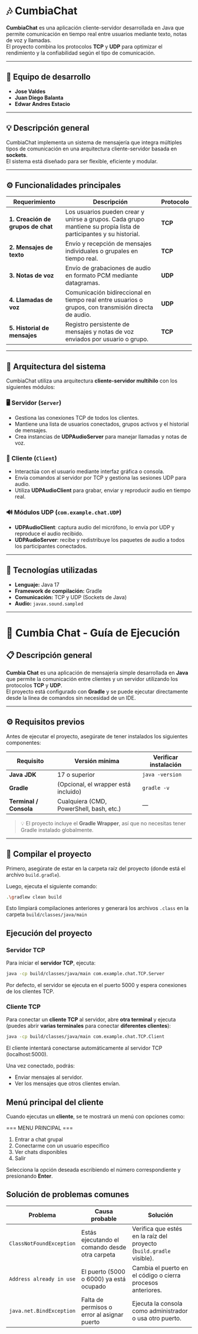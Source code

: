 # 🎶 CumbiaChat

**CumbiaChat** es una aplicación cliente-servidor desarrollada en Java que permite comunicación en tiempo real entre usuarios mediante texto, notas de voz y llamadas.  
El proyecto combina los protocolos **TCP** y **UDP** para optimizar el rendimiento y la confiabilidad según el tipo de comunicación.

---

## 👥 Equipo de desarrollo

- **Jose Valdes**
- **Juan Diego Balanta**
- **Edwar Andres Estacio**

---

## 💡 Descripción general

CumbiaChat implementa un sistema de mensajería que integra múltiples tipos de comunicación en una arquitectura cliente-servidor basada en **sockets**.  
El sistema está diseñado para ser flexible, eficiente y modular.

---

## ⚙️ Funcionalidades principales

| Requerimiento | Descripción | Protocolo |
|----------------|-------------|------------|
| **1. Creación de grupos de chat** | Los usuarios pueden crear y unirse a grupos. Cada grupo mantiene su propia lista de participantes y su historial. | **TCP** |
| **2. Mensajes de texto** | Envío y recepción de mensajes individuales o grupales en tiempo real. | **TCP** |
| **3. Notas de voz** | Envío de grabaciones de audio en formato PCM mediante datagramas. | **UDP** |
| **4. Llamadas de voz** | Comunicación bidireccional en tiempo real entre usuarios o grupos, con transmisión directa de audio. | **UDP** |
| **5. Historial de mensajes** | Registro persistente de mensajes y notas de voz enviados por usuario o grupo. | **TCP** |

---

## 🧱 Arquitectura del sistema

CumbiaChat utiliza una arquitectura **cliente-servidor multihilo** con los siguientes módulos:

### 🖥️ Servidor (`Server`)
- Gestiona las conexiones TCP de todos los clientes.
- Mantiene una lista de usuarios conectados, grupos activos y el historial de mensajes.
- Crea instancias de **UDPAudioServer** para manejar llamadas y notas de voz.

### 💬 Cliente (`Client`)
- Interactúa con el usuario mediante interfaz gráfica o consola.
- Envía comandos al servidor por TCP y gestiona las sesiones UDP para audio.
- Utiliza **UDPAudioClient** para grabar, enviar y reproducir audio en tiempo real.

### 🔊 Módulos UDP (`com.example.chat.UDP`)
- **UDPAudioClient**: captura audio del micrófono, lo envía por UDP y reproduce el audio recibido.
- **UDPAudioServer**: recibe y redistribuye los paquetes de audio a todos los participantes conectados.

---

## 🧩 Tecnologías utilizadas

- **Lenguaje:** Java 17
- **Framework de compilación:** Gradle
- **Comunicación:** TCP y UDP (Sockets de Java)
- **Audio:** `javax.sound.sampled`

---


# 🕺 Cumbia Chat - Guía de Ejecución

## 📋 Descripción general
**Cumbia Chat** es una aplicación de mensajería simple desarrollada en **Java** que permite la comunicación entre clientes y un servidor utilizando los protocolos **TCP** y **UDP**.  
El proyecto está configurado con **Gradle** y se puede ejecutar directamente desde la línea de comandos sin necesidad de un IDE.

---

## ⚙️ Requisitos previos

Antes de ejecutar el proyecto, asegúrate de tener instalados los siguientes componentes:

| Requisito | Versión mínima | Verificar instalación |
|------------|----------------|------------------------|
| **Java JDK** | 17 o superior | `java -version` |
| **Gradle** | (Opcional, el wrapper está incluido) | `gradle -v` |
| **Terminal / Consola** | Cualquiera (CMD, PowerShell, bash, etc.) | — |

> 💡 El proyecto incluye el **Gradle Wrapper**, así que no necesitas tener Gradle instalado globalmente.

---

## 🚀 Compilar el proyecto

Primero, asegúrate de estar en la carpeta raíz del proyecto (donde está el archivo `build.gradle`).

Luego, ejecuta el siguiente comando:

```bash
.\gradlew clean build
```
Esto limpiará compilaciones anteriores y generará los archivos `.class` en la carpeta `build/classes/java/main`

## Ejecución del proyecto

### Servidor TCP

Para iniciar el **servidor TCP**, ejecuta:

```bash
java -cp build/classes/java/main com.example.chat.TCP.Server
```

Por defecto, el servidor se ejecuta en el puerto 5000 y espera conexiones de los clientes TCP.

### Cliente TCP

Para conectar un **cliente TCP** al servidor, abre **otra terminal** y ejecuta (puedes abrir **varias terminales** para conectar **diferentes clientes**):

```bash
java -cp build/classes/java/main com.example.chat.TCP.Client
```

El cliente intentará conectarse automáticamente al servidor TCP (localhost:5000).

Una vez conectado, podrás:

- Enviar mensajes al servidor.
- Ver los mensajes que otros clientes envían.

## Menú principal del cliente

Cuando ejecutas un **cliente**, se te mostrará un menú con opciones como:

=== MENU PRINCIPAL ===
1) Entrar a chat grupal
2) Conectarme con un usuario especifico
3) Ver chats disponibles
4) Salir


Selecciona la opción deseada escribiendo el número correspondiente y presionando **Enter**.

## Solución de problemas comunes

| Problema                 | Causa probable                                 | Solución                                                             |
| ------------------------ | ---------------------------------------------- | -------------------------------------------------------------------- |
| `ClassNotFoundException` | Estás ejecutando el comando desde otra carpeta | Verifica que estés en la raíz del proyecto (`build.gradle` visible). |
| `Address already in use` | El puerto (5000 o 6000) ya está ocupado        | Cambia el puerto en el código o cierra procesos anteriores.          |
| `java.net.BindException` | Falta de permisos o error al asignar puerto    | Ejecuta la consola como administrador o usa otro puerto.             |
